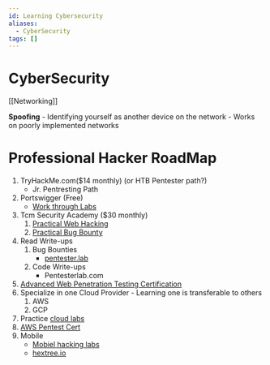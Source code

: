 ```yaml
---
id: Learning Cybersecurity
aliases:
  - CyberSecurity
tags: []
---
```

# CyberSecurity

[[Networking]]

**Spoofing** - Identifying yourself as another device on the network
    - Works on poorly implemented networks

# Professional Hacker RoadMap
1. TryHackMe.com($14 monthly) (or HTB Pentester path?)
	- Jr. Pentresting Path
2. Portswigger (Free)
	- [Work through Labs](https://portswigger.net/web-security/all-labs)
3. Tcm Security Academy ($30 monthly)
	1. [Practical Web Hacking](https://academy.tcm-sec.com/p/practical-web-hacking)
	2. [Practical Bug Bounty](https://academy.tcm-sec.com/p/practical-bug-bounty)
4. Read Write-ups
	1. Bug Bounties
		- [pentester.lab](https://pentester.land/writeups)
	2. Code Write-ups
		- Pentesterlab.com
5. [Advanced Web Penetration Testing Certification](https://academy.hackthebox.com/preview/certifications/htb-certified-web-exploitation-expert/where-to-start)
6. Specialize in one Cloud Provider - Learning one is transferable to others
	1. AWS
	2. GCP
7. Practice [cloud labs](https://pwnedlabs.io)
8. [AWS Pentest Cert](https://cloudbreach.io/breachingaws/)
9. Mobile 
	- [Mobiel hacking labs](https://www.mobilehackinglab.com)
	- [hextree.io](https://app.hextree.io/map/android/first-android-app)